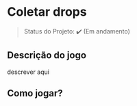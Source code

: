 # Coletar drops

> Status do Projeto: :heavy_check_mark: (Em andamento)

## Descrição do jogo
descrever aqui

## Como jogar?

